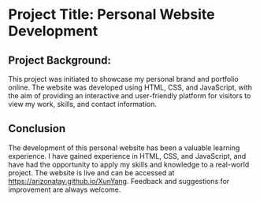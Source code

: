 # Project Title: Personal Website Development

## Project Background:
This project was initiated to showcase my personal brand and portfolio online. The website was developed using HTML, CSS, and JavaScript, with the aim of providing an interactive and user-friendly platform for visitors to view my work, skills, and contact information.


## Conclusion
The development of this personal website has been a valuable learning experience. I have gained experience in HTML, CSS, and JavaScript, and have had the opportunity to apply my skills and knowledge to a real-world project. The website is live and can be accessed at  https://arizonatay.github.io/XunYang. Feedback and suggestions for improvement are always welcome.
